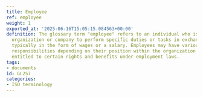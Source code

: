 ```yaml
---
title: Employee
ref: employee
weight: 1
exported_at: '2025-06-16T15:05:15.084563+00:00'
definition: The glossary term "employee" refers to an individual who is hired by an
  organization or company to perform specific duties or tasks in exchange for compensation,
  typically in the form of wages or a salary. Employees may have various roles and
  responsibilities depending on their position within the organization and are often
  entitled to certain rights and benefits under employment laws.
tags:
- documents
id: GL257
categories:
- ISO terminology
---
```


